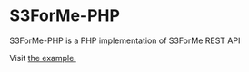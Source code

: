 S3ForMe-PHP
===========

S3ForMe-PHP is a PHP implementation of S3ForMe REST API


Visit <a href="http://www.ciber-adictos.com/2013/12/subir-archivos-a-s3forme-php-api.html">the example.</a>
